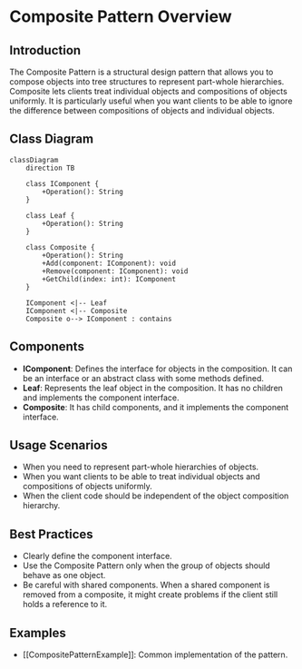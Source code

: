 # Composite Pattern Overview

## Introduction

The Composite Pattern is a structural design pattern that allows you to compose objects into tree structures to represent part-whole hierarchies.
Composite lets clients treat individual objects and compositions of objects uniformly.
It is particularly useful when you want clients to be able to ignore the difference between compositions of objects and individual objects.

## Class Diagram

```mermaid
classDiagram
    direction TB

    class IComponent {
        +Operation(): String
    }

    class Leaf {
        +Operation(): String
    }

    class Composite {
        +Operation(): String
        +Add(component: IComponent): void
        +Remove(component: IComponent): void
        +GetChild(index: int): IComponent
    }

    IComponent <|-- Leaf
    IComponent <|-- Composite
    Composite o--> IComponent : contains
```

## Components

* **IComponent**: Defines the interface for objects in the composition. It can be an interface or an abstract class with some methods defined.
* **Leaf**: Represents the leaf object in the composition. It has no children and implements the component interface.
* **Composite**: It has child components, and it implements the component interface.

## Usage Scenarios

* When you need to represent part-whole hierarchies of objects.
* When you want clients to be able to treat individual objects and compositions of objects uniformly.
* When the client code should be independent of the object composition hierarchy.

## Best Practices

* Clearly define the component interface.
* Use the Composite Pattern only when the group of objects should behave as one object.
* Be careful with shared components. When a shared component is removed from a composite, it might create problems if the client still holds a reference to it.

## Examples

* [[CompositePatternExample]]: Common implementation of the pattern.